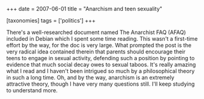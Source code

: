 +++
date = 2007-06-01
title = "Anarchism and teen sexuality"

[taxonomies]
tags = ['politics']
+++

There\'s a well-researched document named The Anarchist FAQ (AFAQ)
included in Debian which I spent some time reading. This wasn\'t a
first-time effort by the way, for the doc is very large. What prompted
the post is the very radical idea contained therein that parents should
encourage their teens to engage in sexual activity, defending such a
position by pointing to evidence that much social decay owes to sexual
taboos. It\'s really amazing what I read and I haven\'t been intrigued
so much by a philosophical theory in such a long time. Oh, and by the
way, anarchism is an extremely attractive theory, though I have very
many questions still. I\'ll keep studying to understand more.
